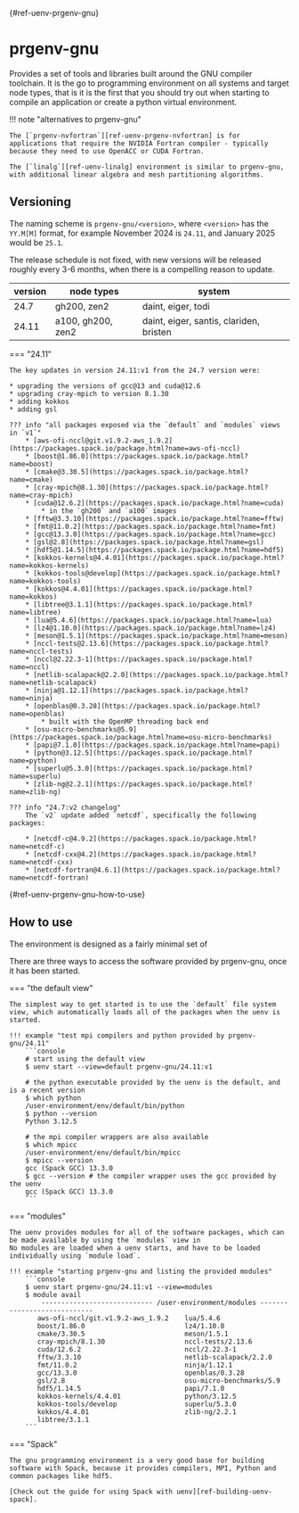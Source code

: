 [](){#ref-uenv-prgenv-gnu}
# prgenv-gnu

Provides a set of tools and libraries built around the GNU compiler toolchain.
It is the go to programming environment on all systems and target node types, that is it is the first that you should try out when starting to compile an application or create a python virtual environment.

!!! note "alternatives to prgenv-gnu"

    The [`prgenv-nvfortran`][ref-uenv-prgenv-nvfortran] is for applications that require the NVIDIA Fortran compiler - typically because they need to use OpenACC or CUDA Fortran.

    The [`linalg`][ref-uenv-linalg] environment is similar to prgenv-gnu, with additional linear algebra and mesh partitioning algorithms.

## Versioning

The naming scheme is `prgenv-gnu/<version>`, where `<version>` has the `YY.M[M]` format, for example November 2024 is `24.11`, and January 2025 would be `25.1`.

The release schedule is not fixed, with new versions will be released roughly every 3-6 months, when there is a compelling reason to update.

| version   | node types | system |
|-----------|-----------|--------|
| 24.7      | gh200, zen2 | daint, eiger, todi |
| 24.11     | a100, gh200, zen2 | daint, eiger, santis, clariden, bristen |

=== "24.11"

    The key updates in version 24.11:v1 from the 24.7 version were:

    * upgrading the versions of gcc@13 and cuda@12.6
    * upgrading cray-mpich to version 8.1.30
    * adding kokkos
    * adding gsl

    ??? info "all packages exposed via the `default` and `modules` views in `v1`"
        * [aws-ofi-nccl@git.v1.9.2-aws_1.9.2](https://packages.spack.io/package.html?name=aws-ofi-nccl)
        * [boost@1.86.0](https://packages.spack.io/package.html?name=boost)
        * [cmake@3.30.5](https://packages.spack.io/package.html?name=cmake)
        * [cray-mpich@8.1.30](https://packages.spack.io/package.html?name=cray-mpich)
        * [cuda@12.6.2](https://packages.spack.io/package.html?name=cuda)
            * in the `gh200` and `a100` images
        * [fftw@3.3.10](https://packages.spack.io/package.html?name=fftw)
        * [fmt@11.0.2](https://packages.spack.io/package.html?name=fmt)
        * [gcc@13.3.0](https://packages.spack.io/package.html?name=gcc)
        * [gsl@2.8](https://packages.spack.io/package.html?name=gsl)
        * [hdf5@1.14.5](https://packages.spack.io/package.html?name=hdf5)
        * [kokkos-kernels@4.4.01](https://packages.spack.io/package.html?name=kokkos-kernels)
        * [kokkos-tools@develop](https://packages.spack.io/package.html?name=kokkos-tools)
        * [kokkos@4.4.01](https://packages.spack.io/package.html?name=kokkos)
        * [libtree@3.1.1](https://packages.spack.io/package.html?name=libtree)
        * [lua@5.4.6](https://packages.spack.io/package.html?name=lua)
        * [lz4@1.10.0](https://packages.spack.io/package.html?name=lz4)
        * [meson@1.5.1](https://packages.spack.io/package.html?name=meson)
        * [nccl-tests@2.13.6](https://packages.spack.io/package.html?name=nccl-tests)
        * [nccl@2.22.3-1](https://packages.spack.io/package.html?name=nccl)
        * [netlib-scalapack@2.2.0](https://packages.spack.io/package.html?name=netlib-scalapack)
        * [ninja@1.12.1](https://packages.spack.io/package.html?name=ninja)
        * [openblas@0.3.28](https://packages.spack.io/package.html?name=openblas)
            * built with the OpenMP threading back end
        * [osu-micro-benchmarks@5.9](https://packages.spack.io/package.html?name=osu-micro-benchmarks)
        * [papi@7.1.0](https://packages.spack.io/package.html?name=papi)
        * [python@3.12.5](https://packages.spack.io/package.html?name=python)
        * [superlu@5.3.0](https://packages.spack.io/package.html?name=superlu)
        * [zlib-ng@2.2.1](https://packages.spack.io/package.html?name=zlib-ng)

    ??? info "24.7:v2 changelog"
        The `v2` update added `netcdf`, specifically the following packages:

        * [netcdf-c@4.9.2](https://packages.spack.io/package.html?name=netcdf-c)
        * [netcdf-cxx@4.2](https://packages.spack.io/package.html?name=netcdf-cxx)
        * [netcdf-fortran@4.6.1](https://packages.spack.io/package.html?name=netcdf-fortran)


[](){#ref-uenv-prgenv-gnu-how-to-use}
## How to use

The environment is designed as a fairly minimal set of 

There are three ways to access the software provided by prgenv-gnu, once it has been started.

=== "the default view"

    The simplest way to get started is to use the `default` file system view, which automatically loads all of the packages when the uenv is started.

    !!! example "test mpi compilers and python provided by prgenv-gnu/24.11"
        ```console
        # start using the default view
        $ uenv start --view=default prgenv-gnu/24.11:v1

        # the python executable provided by the uenv is the default, and is a recent version
        $ which python
        /user-environment/env/default/bin/python
        $ python --version 
        Python 3.12.5

        # the mpi compiler wrappers are also available
        $ which mpicc
        /user-environment/env/default/bin/mpicc
        $ mpicc --version
        gcc (Spack GCC) 13.3.0
        $ gcc --version # the compiler wrapper uses the gcc provided by the uenv
        gcc (Spack GCC) 13.3.0
        ```

=== "modules"

    The uenv provides modules for all of the software packages, which can be made available by using the `modules` view in 
    No modules are loaded when a uenv starts, and have to be loaded individually using `module load`.

    !!! example "starting prgenv-gnu and listing the provided modules"
        ```console
        $ uenv start prgenv-gnu/24.11:v1 --view=modules
        $ module avail
            ---------------------------- /user-environment/modules ----------------------------
           aws-ofi-nccl/git.v1.9.2-aws_1.9.2    lua/5.4.6
           boost/1.86.0                         lz4/1.10.0
           cmake/3.30.5                         meson/1.5.1
           cray-mpich/8.1.30                    nccl-tests/2.13.6
           cuda/12.6.2                          nccl/2.22.3-1
           fftw/3.3.10                          netlib-scalapack/2.2.0
           fmt/11.0.2                           ninja/1.12.1
           gcc/13.3.0                           openblas/0.3.28
           gsl/2.8                              osu-micro-benchmarks/5.9
           hdf5/1.14.5                          papi/7.1.0
           kokkos-kernels/4.4.01                python/3.12.5
           kokkos-tools/develop                 superlu/5.3.0
           kokkos/4.4.01                        zlib-ng/2.2.1
           libtree/3.1.1
        ```

=== "Spack"

    The gnu programming environment is a very good base for building software with Spack, because it provides compilers, MPI, Python and common packages like hdf5.

    [Check out the guide for using Spack with uenv][ref-building-uenv-spack].

